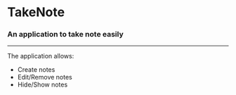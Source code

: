# TakeNote
### An application to take note easily
---
The application allows:
* Create notes
* Edit/Remove notes
* Hide/Show notes
